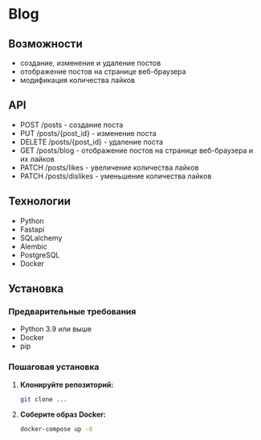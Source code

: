 # Blog

## Возможности

- создание, изменение и удаление постов
- отображение постов на странице веб-браузера
- модификация количества лайков

## API
- POST /posts - создание поста
- PUT /posts/{post_id} - изменение поста
- DELETE /posts/{post_id}  - удаление поста
- GET /posts/blog - отображение постов на странице веб-браузера и их лайков
- PATCH /posts/likes - увеличение количества лайков
- PATCH /posts/dislikes  - уменьшение количества лайков

## Технологии

- Python
- Fastapi
- SQLalchemy
- Alembic
- PostgreSQL
- Docker

## Установка

### Предварительные требования

- Python 3.9 или выше
- Docker
- pip

### Пошаговая установка

1. **Клонируйте репозиторий:**
   ```bash
   git clone ...

2. **Соберите образ Docker:**
   ```bash
   docker-compose up -d
